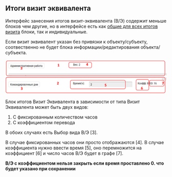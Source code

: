 ## Итоги визит эквивалента

Интерфейс занесения итогов визит-эквивалента (В/Э) содержит меньше блоков чем другие,
но в интерфейсе есть как [общие для всех итогов визита](rep-visits.md) блоки, 
так и индивидуальные.

Если визит эквивалент указан без привязки к объекту/субъекту, 
соотвественно не будет блока информации/редактирования объекта/субъекта.

![](../images/rep-visits-novisit.png)

Блок итогов Визит Эквивалента в зависимости от типа Визит Эквивалента может быть двух видов:
  1. С фиксированным количеством часов
  2. С коэффициентом перевода 

В обоих случаях есть Выбор вида В/Э [3].

В случае фиксированных часов они просто отображаются [4].
В случае коэффициента нужно ввести время [5], 
оно перемножится на коэффициент [6] и число часов В/Э будет в графе [7].

**В/Э с коэффициентом нельзя закрыть если время проставлено 0.
что будет указано при сохранении**
